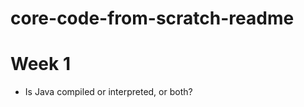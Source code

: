 # core-code-from-scratch-readme
# Week 1
<ul>
  <li>Is Java compiled or interpreted, or both?</li>
</ul>
